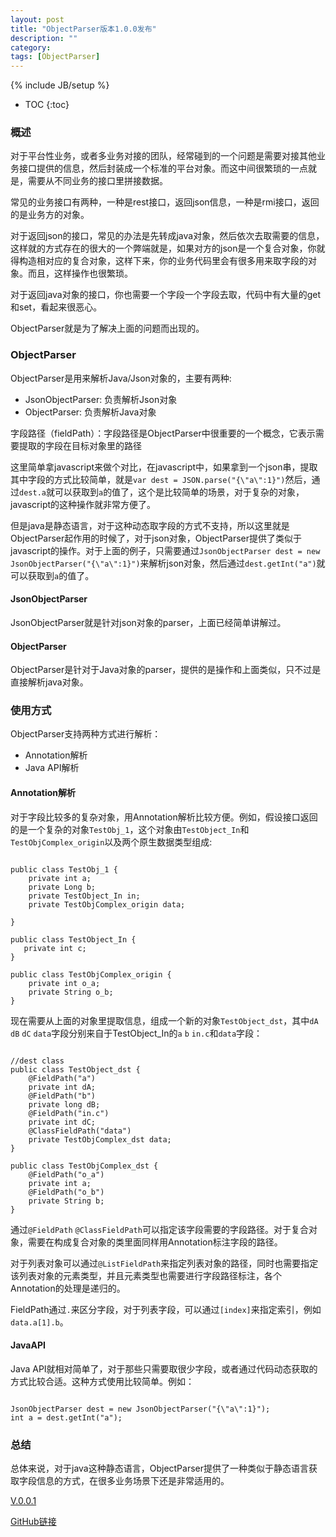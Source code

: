 ```yaml
---
layout: post
title: "ObjectParser版本1.0.0发布"
description: ""
category: 
tags: [ObjectParser]
---
```

{% include JB/setup %}

* TOC
{:toc}

### 概述
对于平台性业务，或者多业务对接的团队，经常碰到的一个问题是需要对接其他业务接口提供的信息，然后封装成一个标准的平台对象。而这中间很繁琐的一点就是，需要从不同业务的接口里拼接数据。

常见的业务接口有两种，一种是rest接口，返回json信息，一种是rmi接口，返回的是业务方的对象。

对于返回json的接口，常见的办法是先转成java对象，然后依次去取需要的信息，这样就的方式存在的很大的一个弊端就是，如果对方的json是一个复合对象，你就得构造相对应的复合对象，这样下来，你的业务代码里会有很多用来取字段的对象。而且，这样操作也很繁琐。

对于返回java对象的接口，你也需要一个字段一个字段去取，代码中有大量的get和set，看起来很恶心。

ObjectParser就是为了解决上面的问题而出现的。

### ObjectParser
ObjectParser是用来解析Java/Json对象的，主要有两种:

- JsonObjectParser: 负责解析Json对象
- ObjectParser: 负责解析Java对象

字段路径（fieldPath）：字段路径是ObjectParser中很重要的一个概念，它表示需要提取的字段在目标对象里的路径

这里简单拿javascript来做个对比，在javascript中，如果拿到一个json串，提取其中字段的方式比较简单，就是`var dest = JSON.parse("{\"a\":1}")`然后，通过`dest.a`就可以获取到`a`的值了，这个是比较简单的场景，对于复杂的对象，javascript的这种操作就非常方便了。

但是java是静态语言，对于这种动态取字段的方式不支持，所以这里就是ObjectParser起作用的时候了，对于json对象，ObjectParser提供了类似于javascript的操作。对于上面的例子，只需要通过`JsonObjectParser dest = new JsonObjectParser("{\"a\":1}")`来解析json对象，然后通过`dest.getInt("a")`就可以获取到`a`的值了。

#### JsonObjectParser

JsonObjectParser就是针对json对象的parser，上面已经简单讲解过。

#### ObjectParser

ObjectParser是针对于Java对象的parser，提供的是操作和上面类似，只不过是直接解析java对象。

### 使用方式
ObjectParser支持两种方式进行解析：

- Annotation解析
- Java API解析

#### Annotation解析

对于字段比较多的复杂对象，用Annotation解析比较方便。例如，假设接口返回的是一个复杂的对象`TestObj_1`，这个对象由`TestObject_In`和`TestObjComplex_origin`以及两个原生数据类型组成:
<pre><code>
public class TestObj_1 {
    private int a;
    private Long b;
    private TestObject_In in;
    private TestObjComplex_origin data;

}

public class TestObject_In {
   private int c;
}

public class TestObjComplex_origin {
    private int o_a;
    private String o_b;
}
</code></pre>

现在需要从上面的对象里提取信息，组成一个新的对象`TestObject_dst`，其中`dA` `dB` `dC` `data`字段分别来自于TestObject_In的`a` `b` `in.c`和`data`字段：
<pre><code>
//dest class
public class TestObject_dst {
    @FieldPath("a")
    private int dA;
    @FieldPath("b")
    private long dB;
    @FieldPath("in.c")
    private int dC;
    @ClassFieldPath("data")
    private TestObjComplex_dst data;
}

public class TestObjComplex_dst {
    @FieldPath("o_a")
    private int a;
    @FieldPath("o_b")
    private String b;
}
</code></pre>

通过`@FieldPath` `@ClassFieldPath`可以指定该字段需要的字段路径。对于复合对象，需要在构成复合对象的类里面同样用Annotation标注字段的路径。

对于列表对象可以通过`@ListFieldPath`来指定列表对象的路径，同时也需要指定该列表对象的元素类型，并且元素类型也需要进行字段路径标注，各个Annotation的处理是递归的。

FieldPath通过`.`来区分字段，对于列表字段，可以通过`[index]`来指定索引，例如`data.a[1].b`。

#### JavaAPI

Java API就相对简单了，对于那些只需要取很少字段，或者通过代码动态获取的方式比较合适。这种方式使用比较简单。例如：
<pre><code>
JsonObjectParser dest = new JsonObjectParser("{\"a\":1}");
int a = dest.getInt("a");
</code></pre>


### 总结

总体来说，对于java这种静态语言，ObjectParser提供了一种类似于静态语言获取字段信息的方式，在很多业务场景下还是非常适用的。


[V.0.0.1](https://github.com/kenvifire/ObjectParser/releases)

[GitHub链接](https://github.com/kenvifire/ObjectParser)










